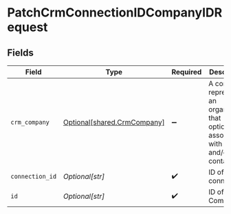 # PatchCrmConnectionIDCompanyIDRequest


## Fields

| Field                                                                                          | Type                                                                                           | Required                                                                                       | Description                                                                                    |
| ---------------------------------------------------------------------------------------------- | ---------------------------------------------------------------------------------------------- | ---------------------------------------------------------------------------------------------- | ---------------------------------------------------------------------------------------------- |
| `crm_company`                                                                                  | [Optional[shared.CrmCompany]](undefined/models/shared/crmcompany.md)                           | :heavy_minus_sign:                                                                             | A company represents an organization that optionally is associated with a deal and/or contacts |
| `connection_id`                                                                                | *Optional[str]*                                                                                | :heavy_check_mark:                                                                             | ID of the connection                                                                           |
| `id`                                                                                           | *Optional[str]*                                                                                | :heavy_check_mark:                                                                             | ID of the Company                                                                              |